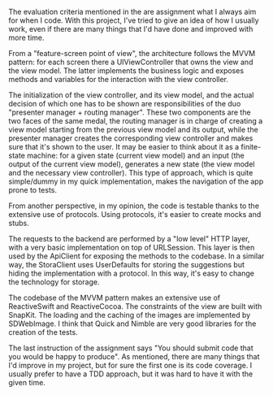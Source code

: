 The evaluation criteria mentioned in the are assignment what I always aim for when I code. With this project, I've tried to give an idea of how I usually work, even if there are many things that I'd have done and improved with more time.

From a "feature-screen point of view", the architecture follows the MVVM pattern: for each screen there a UIViewController that owns the view and the view model. The latter implements the business logic and exposes methods and variables for the interaction with the view controller.

The initialization of the view controller, and its view model, and the actual decision of which one has to be shown are responsibilities of the duo "presenter manager + routing manager". These two components are the two faces of the same medal, the routing manager is in charge of creating a view model starting from the previous view model and its output, while the presenter manager creates the corresponding view controller and makes sure that it's shown to the user.
It may be easier to think about it as a finite-state machine: for a given state (current view model) and an input (the output of the current view model), generates a new state (the view model and the necessary view controller).
This type of approach, which is quite simple/dummy in my quick implementation, makes the navigation of the app prone to tests.

From another perspective, in my opinion, the code is testable thanks to the extensive use of protocols. Using protocols, it's easier to create mocks and stubs.

The requests to the backend are performed by a "low level" HTTP layer, with a very basic implementation on top of URLSession. This layer is then used by the ApiClient for exposing the methods to the codebase. In a similar way, the StoraClient uses UserDefaults for storing the suggestions but hiding the implementation with a protocol. In this way, it's easy to change the technology for storage.

The codebase of the MVVM pattern makes an extensive use of ReactiveSwift and ReactiveCocoa. The constraints of the view are built with SnapKit. The loading and the caching of the images are implemented by SDWebImage. I think that Quick and Nimble are very good libraries for the creation of the tests.

The last instruction of the assignment says "You should submit code that you would be ​happy​ ​to​ ​produce". As mentioned, there are many things that I'd improve in my project, but for sure the first one is its code coverage. I usually prefer to have a TDD approach, but it was hard to have it with the given time.
